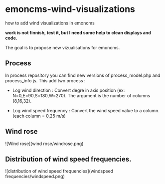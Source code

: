 # emoncms-wind-visualizations
how to add wind visualizations in emoncms

**work is not finnish, test it, but I need some help to clean displays and code.**

The goal is to propose new vizualisations for emoncms.

## Process

In process repository you can find new versions of process_model.php and process_info.js. This add two process :
 - Log wind direction :
Convert degre in axis position (ex: N=0,E=90,S=180,W=270). The argument is the number of columns (8,16,32).

 - Log wind speed frequency :
Convert the wind speed value to a column. (each column = 0,25 m/s)

## Wind rose

![Wind rose](wind rose/windrose.png)

## Distribution of wind speed frequencies.

![distribution of wind speed frequencies](windspeed frequencies/windspeed.png)
